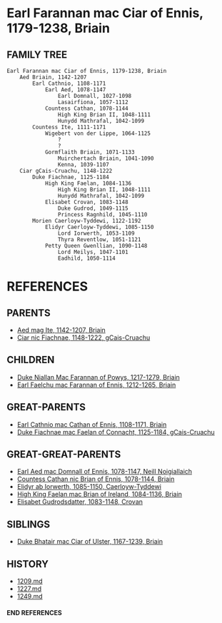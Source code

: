 # Earl Farannan mac Ciar of Ennis, 1179-1238, Briain

## FAMILY TREE 
```
Earl Farannan mac Ciar of Ennis, 1179-1238, Briain
    Aed Briain, 1142-1207
        Earl Cathnio, 1108-1171
            Earl Aed, 1078-1147
                Earl Domnall, 1027-1098
                Lasairfiona, 1057-1112
            Countess Cathan, 1078-1144
                High King Brian II, 1048-1111
                Hunydd Mathrafal, 1042-1099
        Countess Ite, 1111-1171
            Wigebert von der Lippe, 1064-1125
                ?
                ?
            Gormflaith Briain, 1071-1133
                Muirchertach Briain, 1041-1090
                Kenna, 1039-1107            
    Ciar gCais-Cruachu, 1148-1222
        Duke Fiachnae, 1125-1184
            High King Faelan, 1084-1136
                High King Brian II, 1048-1111
                Hunydd Mathrafal, 1042-1099
            Elisabet Crovan, 1083-1148            
                Duke Gudrod, 1049-1115
                Princess Ragnhild, 1045-1110
        Morien Caerloyw-Tyddewi, 1122-1192
            Elidyr Caerloyw-Tyddewi, 1085-1150
                Lord Iorwerth, 1053-1109
                Thyra Reventlow, 1051-1121
            Petty Queen Gwenllian, 1090-1148
                Lord Meilys, 1047-1101
                Eadhild, 1050-1114
```


# REFERENCES

## PARENTS 
* [Aed mag Ite, 1142-1207, Briain](aed_mag_ite_1142.md)
* [Ciar nic Fiachnae, 1148-1222, gCais-Cruachu](ciar_nic_fiachnae_1148.md)

## CHILDREN 
* [Duke Niallan Mac Farannan of Powys, 1217-1279, Briain](niallan_mac_farannan_1217.md)
* [Earl Faelchu mac Farannan of Ennis, 1212-1265, Briain](faelchu_mac_farannan_1212.md)

## GREAT-PARENTS 
* [Earl Cathnio mac Cathan of Ennis, 1108-1171, Briain](cathnio_mac_cathan_1108.md)
* [Duke Fiachnae mac Faelan of Connacht, 1125-1184, gCais-Cruachu](fiachnae_mac_faelan_1125.md)

## GREAT-GREAT-PARENTS 
* [Earl Aed mac Domnall of Ennis, 1078-1147, Neill Noigiallaich](aed_mac_domnall_1078.md)
* [Countess Cathan nic Brian of Ennis, 1078-1144, Briain](cathan_nic_brian_1078.md)
* [Elidyr ab Iorwerth, 1085-1150, Caerloyw-Tyddewi](elidyr_ab_iorwerth_1085.md)
* [High King Faelan mac Brian of Ireland, 1084-1136, Briain](faelan_mac_brian_1084.md)
* [Elisabet Gudrodsdatter, 1083-1148, Crovan](elisabet_gudrodsdatter_1083.md)
## SIBLINGS

* [Duke Bhatair mac Ciar of Ulster, 1167-1239, Briain](bhatair_mac_ciar_1167.md)
 
## HISTORY
* [1209.md](../h/1209.md)
* [1227.md](../h/1227.md)
* [1249.md](../h/1249.md)

#### END REFERENCES

